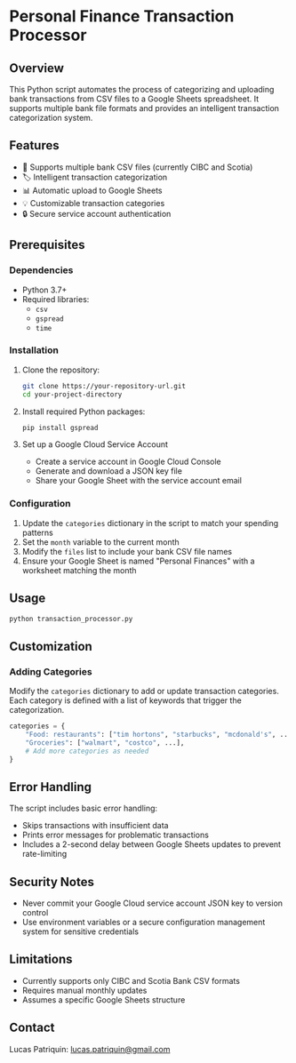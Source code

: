# Personal Finance Transaction Processor

## Overview

This Python script automates the process of categorizing and uploading bank transactions from CSV files to a Google Sheets spreadsheet. It supports multiple bank file formats and provides an intelligent transaction categorization system.

## Features

- 🏦 Supports multiple bank CSV files (currently CIBC and Scotia)
- 🏷️ Intelligent transaction categorization
- 📊 Automatic upload to Google Sheets
- 💡 Customizable transaction categories
- 🔒 Secure service account authentication

## Prerequisites

### Dependencies
- Python 3.7+
- Required libraries:
  - `csv`
  - `gspread`
  - `time`

### Installation

1. Clone the repository:
   ```bash
   git clone https://your-repository-url.git
   cd your-project-directory
   ```

2. Install required Python packages:
   ```bash
   pip install gspread
   ```

3. Set up a Google Cloud Service Account
   - Create a service account in Google Cloud Console
   - Generate and download a JSON key file
   - Share your Google Sheet with the service account email

### Configuration

1. Update the `categories` dictionary in the script to match your spending patterns
2. Set the `month` variable to the current month
3. Modify the `files` list to include your bank CSV file names
4. Ensure your Google Sheet is named "Personal Finances" with a worksheet matching the month

## Usage

```bash
python transaction_processor.py
```

## Customization

### Adding Categories
Modify the `categories` dictionary to add or update transaction categories. Each category is defined with a list of keywords that trigger the categorization.

```python
categories = {
    "Food: restaurants": ["tim hortons", "starbucks", "mcdonald's", ...],
    "Groceries": ["walmart", "costco", ...],
    # Add more categories as needed
}
```

## Error Handling

The script includes basic error handling:
- Skips transactions with insufficient data
- Prints error messages for problematic transactions
- Includes a 2-second delay between Google Sheets updates to prevent rate-limiting

## Security Notes

- Never commit your Google Cloud service account JSON key to version control
- Use environment variables or a secure configuration management system for sensitive credentials

## Limitations

- Currently supports only CIBC and Scotia Bank CSV formats
- Requires manual monthly updates
- Assumes a specific Google Sheets structure

## Contact

Lucas Patriquin: lucas.patriquin@gmail.com
